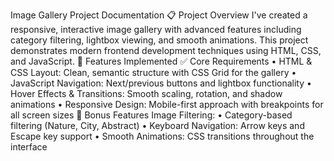 Image Gallery Project Documentation 
📋 Project Overview
 I've created a responsive, interactive image gallery with advanced features including category filtering, lightbox viewing, and smooth animations. This project demonstrates modern frontend development techniques using HTML, CSS, and JavaScript.
🚀 Features Implemented 
✅ Core Requirements
•	HTML & CSS Layout: Clean, semantic structure with CSS Grid for the gallery
•	JavaScript Navigation: Next/previous buttons and lightbox functionality
•	Hover Effects & Transitions: Smooth scaling, rotation, and shadow animations
•	Responsive Design: Mobile-first approach with breakpoints for all screen sizes
🎁 Bonus Features Image Filtering:
•	Category-based filtering (Nature, City, Abstract)
•	Keyboard Navigation: Arrow keys and Escape key support
•	Smooth Animations: CSS transitions throughout the interface
